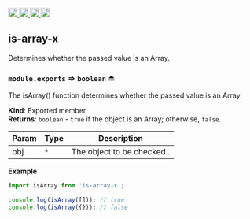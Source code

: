 <a href="https://travis-ci.org/Xotic750/is-array-x"
   title="Travis status">
<img
   src="https://travis-ci.org/Xotic750/is-array-x.svg?branch=master"
   alt="Travis status" height="18"/>
</a>
<a href="https://david-dm.org/Xotic750/is-array-x"
   title="Dependency status">
<img src="https://david-dm.org/Xotic750/is-array-x.svg"
   alt="Dependency status" height="18"/>
</a>
<a href="https://david-dm.org/Xotic750/is-array-x#info=devDependencies"
   title="devDependency status">
<img src="https://david-dm.org/Xotic750/is-array-x/dev-status.svg"
   alt="devDependency status" height="18"/>
</a>
<a href="https://badge.fury.io/js/is-array-x" title="npm version">
<img src="https://badge.fury.io/js/is-array-x.svg"
   alt="npm version" height="18"/>
</a>
<a name="module_is-array-x"></a>

## is-array-x

Determines whether the passed value is an Array.

<a name="exp_module_is-array-x--module.exports"></a>

### `module.exports` ⇒ <code>boolean</code> ⏏

The isArray() function determines whether the passed value is an Array.

**Kind**: Exported member  
**Returns**: <code>boolean</code> - `true` if the object is an Array; otherwise, `false`.

| Param | Type            | Description                |
| ----- | --------------- | -------------------------- |
| obj   | <code>\*</code> | The object to be checked.. |

**Example**

```js
import isArray from 'is-array-x';

console.log(isArray([])); // true
console.log(isArray({})); // false
```

